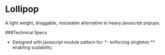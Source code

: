 Lollipop
===========

A light weight, draggable, resizeable alternative to heavy javascript popups.

###Technical Specs
* Designed with javascript module pattern for:
*- enforcing singleton
** enabling scalability.
